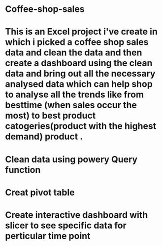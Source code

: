 # Coffee-shop-sales
# This is an Excel project i've create  in which i picked a coffee shop sales data and clean the data and then create a dashboard using the clean data and bring out all the necessary analysed data which can help shop to analyse all the trends like  from besttime (when sales occur the most) to best product catogeries(product with the highest demand) product .
# Clean data using  powery Query function
# Creat pivot table 
# Create interactive dashboard with slicer to see specific data for perticular time point
